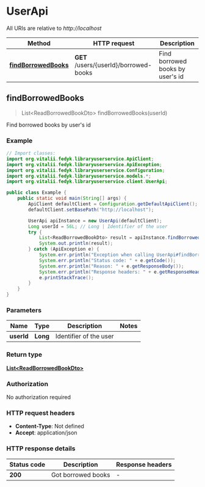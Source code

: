 # UserApi

All URIs are relative to *http://localhost*

| Method | HTTP request | Description |
|------------- | ------------- | -------------|
| [**findBorrowedBooks**](UserApi.md#findBorrowedBooks) | **GET** /users/{userId}/borrowed-books | Find borrowed books by user&#39;s id |



## findBorrowedBooks

> List&lt;ReadBorrowedBookDto&gt; findBorrowedBooks(userId)

Find borrowed books by user&#39;s id

### Example

```java
// Import classes:
import org.vitalii.fedyk.libraryuserservice.ApiClient;
import org.vitalii.fedyk.libraryuserservice.ApiException;
import org.vitalii.fedyk.libraryuserservice.Configuration;
import org.vitalii.fedyk.libraryuserservice.models.*;
import org.vitalii.fedyk.libraryuserservice.client.UserApi;

public class Example {
    public static void main(String[] args) {
        ApiClient defaultClient = Configuration.getDefaultApiClient();
        defaultClient.setBasePath("http://localhost");

        UserApi apiInstance = new UserApi(defaultClient);
        Long userId = 56L; // Long | Identifier of the user
        try {
            List<ReadBorrowedBookDto> result = apiInstance.findBorrowedBooks(userId);
            System.out.println(result);
        } catch (ApiException e) {
            System.err.println("Exception when calling UserApi#findBorrowedBooks");
            System.err.println("Status code: " + e.getCode());
            System.err.println("Reason: " + e.getResponseBody());
            System.err.println("Response headers: " + e.getResponseHeaders());
            e.printStackTrace();
        }
    }
}
```

### Parameters


| Name | Type | Description  | Notes |
|------------- | ------------- | ------------- | -------------|
| **userId** | **Long**| Identifier of the user | |

### Return type

[**List&lt;ReadBorrowedBookDto&gt;**](ReadBorrowedBookDto.md)

### Authorization

No authorization required

### HTTP request headers

- **Content-Type**: Not defined
- **Accept**: application/json


### HTTP response details
| Status code | Description | Response headers |
|-------------|-------------|------------------|
| **200** | Got borrowed books |  -  |

